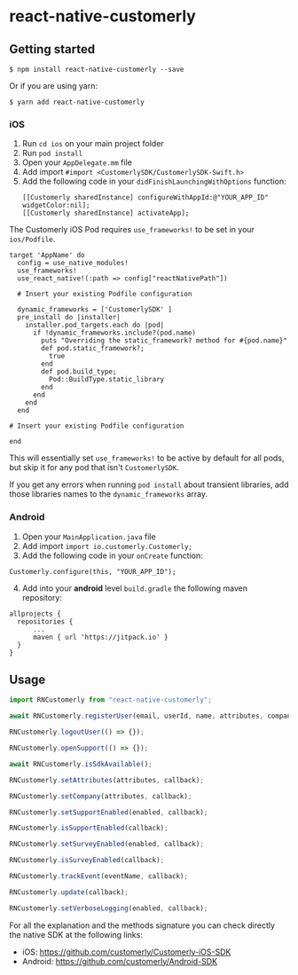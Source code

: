 # react-native-customerly

## Getting started

`$ npm install react-native-customerly --save`

Or if you are using yarn:

`$ yarn add react-native-customerly`

### iOS

1. Run `cd ios` on your main project folder
2. Run `pod install`
3. Open your `AppDelegate.mm` file
4. Add import `#import <CustomerlySDK/CustomerlySDK-Swift.h>`
5. Add the following code in your `didFinishLaunchingWithOptions` function:
   ```
   [[Customerly sharedInstance] configureWithAppId:@"YOUR_APP_ID" widgetColor:nil];
   [[Customerly sharedInstance] activateApp];
   ```

The Customerly iOS Pod requires `use_frameworks!` to be set in your `ios/Podfile`.

```
target 'AppName' do
  config = use_native_modules!
  use_frameworks!
  use_react_native!(:path => config["reactNativePath"])

  # Insert your existing Podfile configuration

  dynamic_frameworks = ['CustomerlySDK' ]
  pre_install do |installer|
    installer.pod_targets.each do |pod|
      if !dynamic_frameworks.include?(pod.name)
        puts "Overriding the static_framework? method for #{pod.name}"
        def pod.static_framework?;
          true
        end
        def pod.build_type;
          Pod::BuildType.static_library
        end
      end
    end
  end
  
# Insert your existing Podfile configuration

end
```

This will essentially set `use_frameworks!` to be active by default for all pods, but skip it for any pod that isn't `CustomerlySDK`.

If you get any errors when running `pod install` about transient libraries, add those libraries names to the `dynamic_frameworks` array.

### Android

1. Open your `MainApplication.java` file
2. Add import `import io.customerly.Customerly;`
3. Add the following code in your `onCreate` function:
  ```
  Customerly.configure(this, "YOUR_APP_ID");
  ```
4. Add into your **android** level `build.gradle` the following maven repository:
  ```
  allprojects {
    repositories {
        ...
        maven { url 'https://jitpack.io' }
    }
  }
  ```

## Usage

```javascript
import RNCustomerly from "react-native-customerly";

await RNCustomerly.registerUser(email, userId, name, attributes, company);

RNCustomerly.logoutUser(() => {});

RNCustomerly.openSupport(() => {});

await RNCustomerly.isSdkAvailable();

RNCustomerly.setAttributes(attributes, callback);

RNCustomerly.setCompany(attributes, callback);

RNCustomerly.setSupportEnabled(enabled, callback);

RNCustomerly.isSupportEnabled(callback);

RNCustomerly.setSurveyEnabled(enabled, callback);

RNCustomerly.isSurveyEnabled(callback);

RNCustomerly.trackEvent(eventName, callback);

RNCustomerly.update(callback);

RNCustomerly.setVerboseLogging(enabled, callback);
```

For all the explanation and the methods signature you can check directly the native SDK at the following links:
 - iOS: https://github.com/customerly/Customerly-iOS-SDK
 - Android: https://github.com/customerly/Android-SDK
